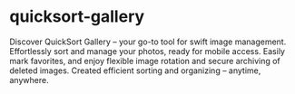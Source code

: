 # quicksort-gallery
Discover QuickSort Gallery – your go-to tool for swift image management. Effortlessly sort and manage your photos, ready for mobile access. Easily mark favorites, and enjoy flexible image rotation and secure archiving of deleted images. Created efficient sorting and organizing – anytime, anywhere.
